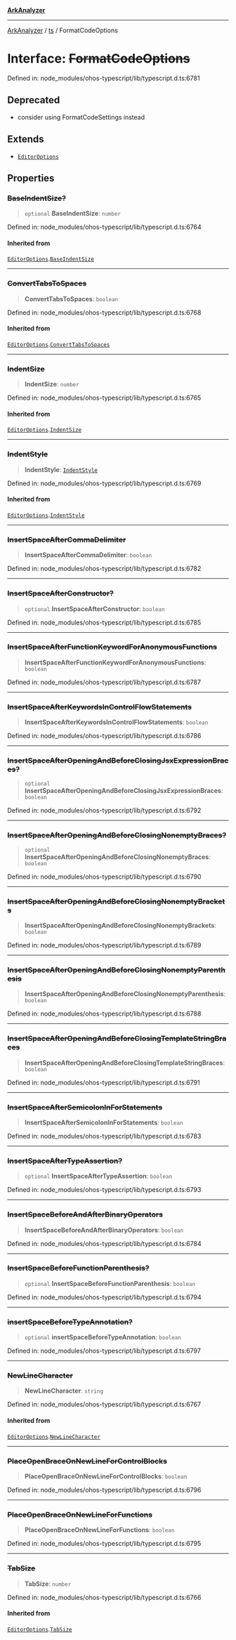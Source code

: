 [**ArkAnalyzer**](../../../../README.md)

***

[ArkAnalyzer](../../../../globals.md) / [ts](../README.md) / FormatCodeOptions

# Interface: ~~FormatCodeOptions~~

Defined in: node\_modules/ohos-typescript/lib/typescript.d.ts:6781

## Deprecated

- consider using FormatCodeSettings instead

## Extends

- [`EditorOptions`](EditorOptions.md)

## Properties

### ~~BaseIndentSize?~~

> `optional` **BaseIndentSize**: `number`

Defined in: node\_modules/ohos-typescript/lib/typescript.d.ts:6764

#### Inherited from

[`EditorOptions`](EditorOptions.md).[`BaseIndentSize`](EditorOptions.md#baseindentsize)

***

### ~~ConvertTabsToSpaces~~

> **ConvertTabsToSpaces**: `boolean`

Defined in: node\_modules/ohos-typescript/lib/typescript.d.ts:6768

#### Inherited from

[`EditorOptions`](EditorOptions.md).[`ConvertTabsToSpaces`](EditorOptions.md#converttabstospaces)

***

### ~~IndentSize~~

> **IndentSize**: `number`

Defined in: node\_modules/ohos-typescript/lib/typescript.d.ts:6765

#### Inherited from

[`EditorOptions`](EditorOptions.md).[`IndentSize`](EditorOptions.md#indentsize)

***

### ~~IndentStyle~~

> **IndentStyle**: [`IndentStyle`](../enumerations/IndentStyle.md)

Defined in: node\_modules/ohos-typescript/lib/typescript.d.ts:6769

#### Inherited from

[`EditorOptions`](EditorOptions.md).[`IndentStyle`](EditorOptions.md#indentstyle)

***

### ~~InsertSpaceAfterCommaDelimiter~~

> **InsertSpaceAfterCommaDelimiter**: `boolean`

Defined in: node\_modules/ohos-typescript/lib/typescript.d.ts:6782

***

### ~~InsertSpaceAfterConstructor?~~

> `optional` **InsertSpaceAfterConstructor**: `boolean`

Defined in: node\_modules/ohos-typescript/lib/typescript.d.ts:6785

***

### ~~InsertSpaceAfterFunctionKeywordForAnonymousFunctions~~

> **InsertSpaceAfterFunctionKeywordForAnonymousFunctions**: `boolean`

Defined in: node\_modules/ohos-typescript/lib/typescript.d.ts:6787

***

### ~~InsertSpaceAfterKeywordsInControlFlowStatements~~

> **InsertSpaceAfterKeywordsInControlFlowStatements**: `boolean`

Defined in: node\_modules/ohos-typescript/lib/typescript.d.ts:6786

***

### ~~InsertSpaceAfterOpeningAndBeforeClosingJsxExpressionBraces?~~

> `optional` **InsertSpaceAfterOpeningAndBeforeClosingJsxExpressionBraces**: `boolean`

Defined in: node\_modules/ohos-typescript/lib/typescript.d.ts:6792

***

### ~~InsertSpaceAfterOpeningAndBeforeClosingNonemptyBraces?~~

> `optional` **InsertSpaceAfterOpeningAndBeforeClosingNonemptyBraces**: `boolean`

Defined in: node\_modules/ohos-typescript/lib/typescript.d.ts:6790

***

### ~~InsertSpaceAfterOpeningAndBeforeClosingNonemptyBrackets~~

> **InsertSpaceAfterOpeningAndBeforeClosingNonemptyBrackets**: `boolean`

Defined in: node\_modules/ohos-typescript/lib/typescript.d.ts:6789

***

### ~~InsertSpaceAfterOpeningAndBeforeClosingNonemptyParenthesis~~

> **InsertSpaceAfterOpeningAndBeforeClosingNonemptyParenthesis**: `boolean`

Defined in: node\_modules/ohos-typescript/lib/typescript.d.ts:6788

***

### ~~InsertSpaceAfterOpeningAndBeforeClosingTemplateStringBraces~~

> **InsertSpaceAfterOpeningAndBeforeClosingTemplateStringBraces**: `boolean`

Defined in: node\_modules/ohos-typescript/lib/typescript.d.ts:6791

***

### ~~InsertSpaceAfterSemicolonInForStatements~~

> **InsertSpaceAfterSemicolonInForStatements**: `boolean`

Defined in: node\_modules/ohos-typescript/lib/typescript.d.ts:6783

***

### ~~InsertSpaceAfterTypeAssertion?~~

> `optional` **InsertSpaceAfterTypeAssertion**: `boolean`

Defined in: node\_modules/ohos-typescript/lib/typescript.d.ts:6793

***

### ~~InsertSpaceBeforeAndAfterBinaryOperators~~

> **InsertSpaceBeforeAndAfterBinaryOperators**: `boolean`

Defined in: node\_modules/ohos-typescript/lib/typescript.d.ts:6784

***

### ~~InsertSpaceBeforeFunctionParenthesis?~~

> `optional` **InsertSpaceBeforeFunctionParenthesis**: `boolean`

Defined in: node\_modules/ohos-typescript/lib/typescript.d.ts:6794

***

### ~~insertSpaceBeforeTypeAnnotation?~~

> `optional` **insertSpaceBeforeTypeAnnotation**: `boolean`

Defined in: node\_modules/ohos-typescript/lib/typescript.d.ts:6797

***

### ~~NewLineCharacter~~

> **NewLineCharacter**: `string`

Defined in: node\_modules/ohos-typescript/lib/typescript.d.ts:6767

#### Inherited from

[`EditorOptions`](EditorOptions.md).[`NewLineCharacter`](EditorOptions.md#newlinecharacter)

***

### ~~PlaceOpenBraceOnNewLineForControlBlocks~~

> **PlaceOpenBraceOnNewLineForControlBlocks**: `boolean`

Defined in: node\_modules/ohos-typescript/lib/typescript.d.ts:6796

***

### ~~PlaceOpenBraceOnNewLineForFunctions~~

> **PlaceOpenBraceOnNewLineForFunctions**: `boolean`

Defined in: node\_modules/ohos-typescript/lib/typescript.d.ts:6795

***

### ~~TabSize~~

> **TabSize**: `number`

Defined in: node\_modules/ohos-typescript/lib/typescript.d.ts:6766

#### Inherited from

[`EditorOptions`](EditorOptions.md).[`TabSize`](EditorOptions.md#tabsize)

